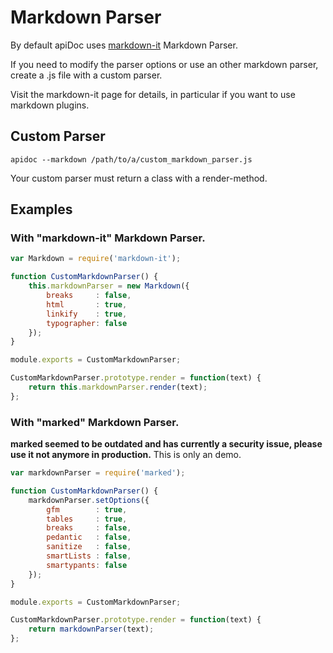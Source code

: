 # Markdown Parser

By default apiDoc uses [markdown-it](https://github.com/markdown-it/markdown-it) Markdown Parser.

If you need to modify the parser options or use an other markdown parser, create a .js file with a custom parser.

Visit the markdown-it page for details, in particular if you want to use markdown plugins.


## Custom Parser

`apidoc --markdown /path/to/a/custom_markdown_parser.js`

Your custom parser must return a class with a render-method.



## Examples

### With "markdown-it" Markdown Parser.

```js
var Markdown = require('markdown-it');

function CustomMarkdownParser() {
    this.markdownParser = new Markdown({
        breaks     : false,
        html       : true,
        linkify    : true,
        typographer: false
    });
}

module.exports = CustomMarkdownParser;

CustomMarkdownParser.prototype.render = function(text) {
    return this.markdownParser.render(text);
};
```



### With "marked" Markdown Parser.

**marked seemed to be outdated and has currently a security issue, please use it not anymore in production.**
This is only an demo.

```js
var markdownParser = require('marked');

function CustomMarkdownParser() {
    markdownParser.setOptions({
        gfm        : true,
        tables     : true,
        breaks     : false,
        pedantic   : false,
        sanitize   : false,
        smartLists : false,
        smartypants: false
    });
}

module.exports = CustomMarkdownParser;

CustomMarkdownParser.prototype.render = function(text) {
    return markdownParser(text);
};
```
